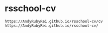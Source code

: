 # rsschool-cv

    https://AndyRubyRei.github.io/rsschool-cv/cv
    https://AndyRubyRei.github.io/rsschool-cv/
